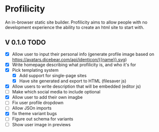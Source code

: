 # Profilicity

An in-browser static site builder. Profilicity aims to allow people with no development experience the ability to create an html site to start with.



## V 0.1.0 TODO

- [x] Allow user to input their personal info (generate profile image based on https://avatars.dicebear.com/api/identicon/{{name}}.svg)
- [x] Write homepage describing what profilicity is, and who it's for
- [x] Pick templating system
  - [x] Add support for single-page sites
  - [x] Have site generated and export to HTML (filesaver js)
- [x] Allow users to write description that will be embedded (editor js)
- [ ] Make which social media to include optional
- [x] Allow user to add their own imagbe
- [ ] Fix user profile dropdown
- [ ] Allow JSOn imports
- [x] fix theme variant bugs
- [ ] Figure out schema for variants
- [ ] Show user image in previews
